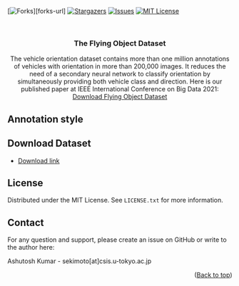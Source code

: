 <div id="top"></div>

[![Forks][forks-shield]][forks-url]
[![Stargazers][stars-shield]][stars-url]
[![Issues][issues-shield]][issues-url]
[![MIT License][license-shield]][license-url]


<br />
<div align="center">
  <h3 align="center">The Flying Object Dataset</h3>

  <p align="center">
    The vehicle orientation dataset contains more than one million annotations of vehicles with orientation in more than 200,000 images. It reduces the need of a secondary neural network to classify orientation by simultaneously providing both vehicle class and direction. Here is our published paper at IEEE International Conference on Big Data 2021:
    <br />
    <a href="#dataset">Download Flying Object Dataset</a>
  </p>
</div>


## Annotation style

## Download Dataset

- [Download link]()

<!-- LICENSE -->
## License

Distributed under the MIT License. See `LICENSE.txt` for more information.

<!-- CONTACT -->
## Contact

For any question and support, please create an issue on GitHub or write to the author here:

Ashutosh Kumar  - sekimoto[at]csis.u-tokyo.ac.jp


<p align="right">(<a href="#top">Back to top</a>)</p>

<!-- ACKNOWLEDGMENTS -->
<!-- MARKDOWN LINKS & IMAGES -->
<!-- https://www.markdownguide.org/basic-syntax/#reference-style-links -->
[contributors-shield]: https://img.shields.io/github/contributors/sekilab/FlyingObjectDataset
[contributors-url]: https://github.com/sekilab/FlyingObjectDataset/graphs/contributors
[forks-shield]: https://img.shields.io/github/forks/sekilab/FlyingObjectDataset
[stars-shield]: https://img.shields.io/github/stars/sekilab/FlyingObjectDataset
[stars-url]: https://github.com/sekilab/FlyingObjectDataset/stargazers
[issues-shield]: https://img.shields.io/github/issues/sekilab/FlyingObjectDataset
[issues-url]: https://github.com/sekilab/FlyingObjectDataset/issues
[license-shield]: https://img.shields.io/github/license/sekilab/FlyingObjectDataset
[license-url]: https://github.com/sekilab/FlyingObjectDataset/blob/master/LICENSE
[modified-shield]: https://img.shields.io/github/last-commit/sekilab/FlyingObjectDataset/master
[product-screenshot]: media/sample_annotations.png
